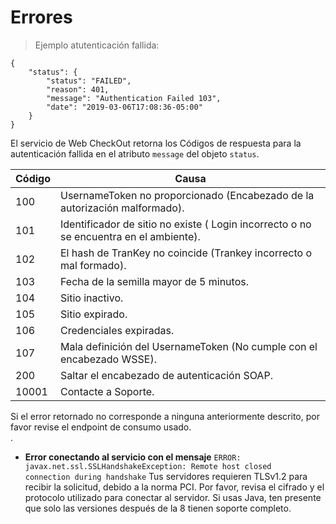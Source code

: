# Errores

>Ejemplo atutenticación fallida:

```shell
{
    "status": {
        "status": "FAILED",
        "reason": 401,
        "message": "Authentication Failed 103",
        "date": "2019-03-06T17:08:36-05:00"
    }
}
```

El servicio de Web CheckOut retorna los Códigos de respuesta para la autenticación fallida en el atributo <code>message</code> del objeto <code>status</code>.


Código | Causa
---------- | -------
100 | UsernameToken no proporcionado (Encabezado de la autorización malformado).
101 | Identificador de sitio no existe ( Login incorrecto o no se encuentra en el ambiente).
102 | El hash de TranKey no coincide (Trankey incorrecto o mal formado).
103 | Fecha de la semilla mayor de 5 minutos.
104 | Sitio inactivo.
105 | Sitio expirado.
106 | Credenciales expiradas.
107 | Mala definición del UsernameToken (No cumple con el encabezado WSSE).
200 | Saltar el encabezado de autenticación SOAP.
10001 | Contacte a Soporte.

<aside class="warning">
Si el error retornado no corresponde a ninguna anteriormente descrito, por favor revise el endpoint de consumo usado.
</aside>.

* **Error conectando al servicio con el mensaje**
<code>ERROR: javax.net.ssl.SSLHandshakeException: Remote host closed connection during handshake</code>
Tus servidores requieren TLSv1.2 para recibir la solicitud, debido a la norma PCI. Por favor, revisa el cifrado y el protocolo utilizado para conectar al servidor. Si usas Java, ten presente que solo las versiones después de la 8 tienen soporte completo.

